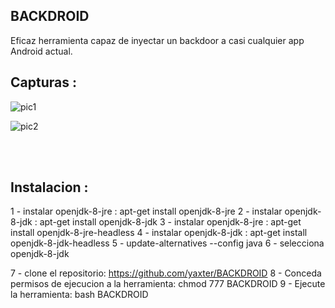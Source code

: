 ## BACKDROID
Eficaz herramienta capaz de inyectar un backdoor 
a casi cualquier app Android actual.


## Capturas :
![pic1](https://i.ibb.co/bPKkn5x/BACKDROID2.png)

![pic2](https://i.ibb.co/7vT4BxK/back4.png)

<br /><br />

## Instalacion :

 1 - instalar openjdk-8-jre : apt-get install openjdk-8-jre
 2 - instalar openjdk-8-jdk : apt-get install openjdk-8-jdk
 3 - instalar openjdk-8-jre : apt-get install openjdk-8-jre-headless
 4 - instalar openjdk-8-jdk : apt-get install openjdk-8-jdk-headless
 5 - update-alternatives --config java
 6 - selecciona openjdk-8-jdk

 7 - clone el repositorio: https://github.com/yaxter/BACKDROID
 8 - Conceda permisos de ejecucion a la herramienta: chmod 777 BACKDROID
 9 - Ejecute la herramienta: bash BACKDROID


